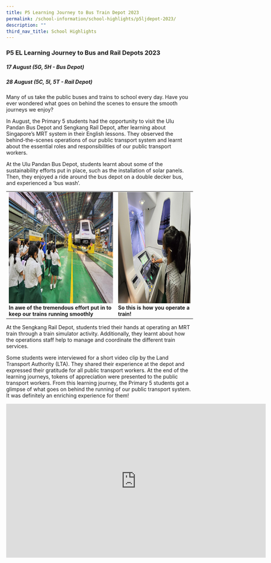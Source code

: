 ```yaml
---
title: P5 Learning Journey to Bus Train Depot 2023
permalink: /school-information/school-highlights/p5ljdepot-2023/
description: ""
third_nav_title: School Highlights
---
```

### P5 EL Learning Journey to Bus and Rail Depots 2023

##### 17 August (5G, 5H - Bus Depot)
##### 28 August (5C, 5I, 5T - Rail Depot)

Many of us take the public buses and trains to school every day. Have you ever wondered what goes on behind the scenes to ensure the smooth journeys we enjoy?

In August, the Primary 5 students had the opportunity to visit the Ulu Pandan Bus Depot and Sengkang Rail Depot, after learning about Singapore’s MRT system in their English lessons. They observed the behind-the-scenes operations of our public transport system and learnt about the essential roles and responsibilities of our public transport workers. 

At the Ulu Pandan Bus Depot, students learnt about some of the sustainability efforts put in place, such as the installation of solar panels. Then, they enjoyed a ride around the bus depot on a double decker bus, and experienced a ‘bus wash’. 

<table>
<tbody><tr>
		<td><img alt="p5ljdepot01" src="/images/P5%20LJ%20Depot%202023/in%20awe%20of%20the%20tremendous%20effort%20put%20in%20to%20keep%20our%20trains%20running%20smoothly.jpg" style="width:450px;height:300px;"><b>In awe of the tremendous effort put in to keep our trains running smoothly</b></td>
		<td><img alt="p5ljdepot02" src="/images/P5%20LJ%20Depot%202023/so%20this%20is%20how%20you%20operate%20a%20train!.jpg" style="width:450px;height:300px;"><b>So this is how you operate a train!</b></td>
</tr></tbody></table>

At the Sengkang Rail Depot, students tried their hands at operating an MRT train through a train simulator activity. Additionally, they learnt about how the operations staff help to manage and coordinate the different train services. 

Some students were interviewed for a short video clip by the Land Transport Authority (LTA). They shared their experience at the depot and expressed their gratitude for all public transport workers. At the end of the learning journeys, tokens of appreciation were presented to the public transport workers.
From this learning journey, the Primary 5 students got a glimpse of what goes on behind the running of our public transport system. It was definitely an enriching experience for them! 

<center><iframe allowfullscreen="" allow="accelerometer; autoplay; clipboard-write; encrypted-media; gyroscope; picture-in-picture; web-share" frameborder="0" title="YouTube video player" src="https://www.youtube.com/embed/5n8tQQR2xQ4?si=qUTFY1ZN8PMG4dyp" height="415" width="700"></iframe></center>